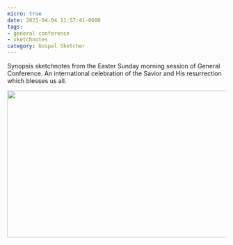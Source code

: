 ```yaml
---
micro: true
date: 2021-04-04 11:57:41-0600
tags:
- general conference
- sketchnotes
category: Gospel Sketcher
---
```


Synopsis sketchnotes from the Easter Sunday morning session of General Conference. An international celebration of the Savior and His resurrection which blesses us all.

<img src="https://www.gospelsketcher.org/uploads/2021/d11ee24a62.jpg" width="600" height="337" alt="" />